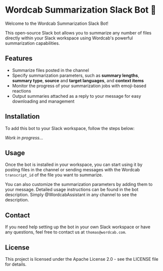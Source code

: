 # Wordcab Summarization Slack Bot 🤖

Welcome to the Wordcab Summarization Slack Bot!

This open-source Slack bot allows you to summarize any number of files directly within your Slack workspace using Wordcab's powerful summarization capabilities.

## Features

- Summarize files posted in the channel
- Specify summarization parameters, such as **summary lengths**, **summary type**, **source** and **target languages**, and **context items**
- Monitor the progress of your summarization jobs with emoji-based reactions
- Output summaries attached as a reply to your message for easy downloading and management

## Installation

To add this bot to your Slack workspace, follow the steps below:

_Work in progress..._

## Usage

Once the bot is installed in your workspace, you can start using it by posting files in the channel or sending messages with the Wordcab `transcript_id` of the file you want to summarize.

You can also customize the summarization parameters by adding them to your message. Detailed usage instructions can be found in the bot description. Simply @WordcabAssistant in any channel to see the description.

## Contact

If you need help setting up the bot in your own Slack workspace or have any questions, feel free to contact us at `thomas@wordcab.com`.

## License

This project is licensed under the Apache License 2.0 - see the LICENSE file for details.
